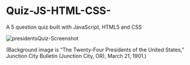 # Quiz-JS-HTML-CSS-
A 5 question quiz built with JavaScript, HTML5 and CSS

![presidentsQuiz-Screenshot](https://github.com/Fediry/Quiz-JS-HTML-CSS-/assets/90651514/44583671-552e-44fa-b24b-4833c6eb18dd)

(Background image is “The Twenty-Four Presidents of the United States,” Junction City Bulletin (Junction City, OR), March 21, 1901.)
